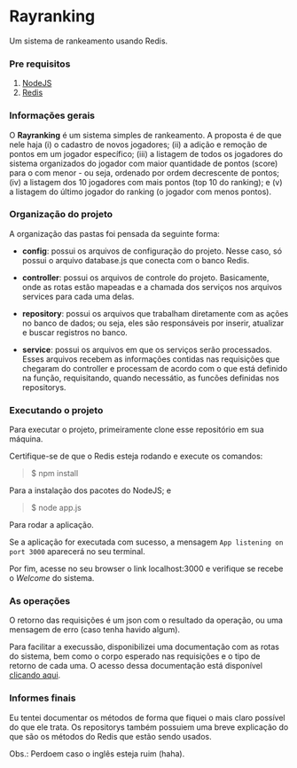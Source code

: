 # Rayranking

Um sistema de rankeamento usando Redis.

### Pre requisitos

1. [NodeJS](https://nodejs.org/en/download/)
2. [Redis](https://redis.io/download)

### Informações gerais

O **Rayranking** é um sistema simples de rankeamento. A proposta é de que nele haja (i) o cadastro de novos jogadores; (ii) a adição e remoção de pontos em um jogador específico; (iii) a listagem de todos os jogadores do sistema organizados do jogador com maior quantidade de pontos (score) para o com menor - ou seja, ordenado por ordem decrescente de pontos; (iv) a listagem dos 10 jogadores com mais pontos (top 10 do ranking); e (v) a listagem do último jogador do ranking (o jogador com menos pontos).

### Organização do projeto

A organização das pastas foi pensada da seguinte forma:

* **config**: possui os arquivos de configuração do projeto. Nesse caso, só possui o arquivo database.js que conecta com o banco Redis.

* **controller**: possui os arquivos de controle do projeto. Basicamente, onde as rotas estão mapeadas e a chamada dos serviços nos arquivos services para cada uma delas.

* **repository**: possui os arquivos que trabalham diretamente com as ações no banco de dados; ou seja, eles são responsáveis por inserir, atualizar e buscar registros no banco. 

* **service**: possui os arquivos em que os serviços serão processados. Esses arquivos recebem as informações contidas nas requisições que chegaram do controller e processam de acordo com o que está definido na função, requisitando, quando necessátio, as funcões definidas nos repositorys.

### Executando o projeto

Para executar o projeto, primeiramente clone esse repositório em sua máquina. 

Certifique-se de que o Redis esteja rodando e execute os comandos:

> $ npm install 

Para a instalação dos pacotes do NodeJS; e

> $ node app.js

Para rodar a aplicação. 

Se a aplicação for executada com sucesso, a mensagem `App listening on port 3000` aparecerá no seu terminal.

Por fim, acesse no seu browser o link localhost:3000 e verifique se recebe o *Welcome* do sistema.

### As operações

O retorno das requisições é um json com o resultado da operação, ou uma mensagem de erro (caso tenha havido algum).

Para facilitar a execussão, disponibilizei uma documentação com as rotas do sistema, bem como o corpo esperado nas requisições e o tipo de retorno de cada uma. O acesso dessa documentação está disponível [clicando aqui](https://documenter.getpostman.com/view/6141382/SVfRto5Z?version=latest).

### Informes finais

Eu tentei documentar os métodos de forma que fiquei o mais claro possível do que ele trata. Os repositorys também possuiem uma breve explicação do que são os métodos do Redis que estão sendo usados. 

Obs.: Perdoem caso o inglês esteja ruim (haha).
